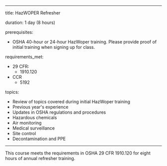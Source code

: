 
---
title: HazWOPER Refresher

duration: 1 day (8 hours)

prerequisites:
  - OSHA 40-hour or 24-hour HazWoper training. Please provide proof of initial training when signing up for class.

requirements_met:
  - 29 CFR:
    - 1910.120
  - CCR
    - 5192

topics:
  - Review of topics covered during initial HazWoper training
  - Previous year's experience
  - Updates in OSHA regulations and procedures
  - Hazardous chemicals
  - Air monitoring
  - Medical surveillance
  - Site control
  - Decontamination and PPE
---

This course meets the requirements in OSHA 29 CFR 1910.120 for eight hours of annual refresher training.
